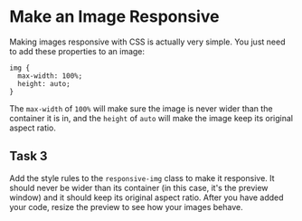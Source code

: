 # Make an Image Responsive
Making images responsive with CSS is actually very simple. You just need to add these properties to an image:
```
img {
  max-width: 100%;
  height: auto;
}
```
The `max-width` of `100%` will make sure the image is never wider than the container it is in, and the `height` of `auto` will make the image keep its original aspect ratio.
## Task 3
Add the style rules to the `responsive-img` class to make it responsive. It should never be wider than its container (in this case, it's the preview window) and it should keep its original aspect ratio. After you have added your code, resize the preview to see how your images behave.

